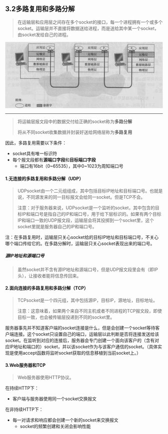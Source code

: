 ## 3.2多路复用和多路分解

> 在运输层和应用层之间存在多个socket的接口，每一个进程拥有一个或多个socket。运输层并不直接将数据送给进程，而是送给其中某一个socket，由socket发给自己的进程。

![](picture/socket接口.png)

---

> 将运输层报文段中的数据交付给正确的socket称为**多路分解**
>
> 将从不同socket收集数据并封装好送给网络层称为**多路复用**

因此，多路复用需要以下条件：

* socket具有唯一标识符
* 每个报文段都有**源端口字段**和**目标端口字段**
	* 端口有16bit（0~65535），其中0~1023为周知端口号

#### 1.无连接的多路复用和多路分解（UDP）

> UDPsocket由一个二元组组成，其中包括目标IP地址和目标端口号。也就是说，不同源发来的同一目标报文会给同一socket。但是TCP不会。
>
> 注意：对于服务器来说，UDPsocket是一个监听的socket，其中包含的目标IP和端口号是指自己的IP和端口号，用于给下层标识的。如果有两个目标IP和端口一致的UDP报文段，运输层会将其投掷到一个socket里，这个socket里就是服务器自己的IP和端口号。

注：在多路复用时，运输层只关心socket给的目标IP地址和目标端口号，不关心哪个端口传给它的。在多路分解时，运输层只关心socket表现出来的端口号。

##### 源IP地址和源端口号

> 虽然socket并不含有源IP地址和源端口号，但是UDP报文段里会有（即IP头），让接收者能将信息传回来。

#### 2.面向连接的多路复用和多路分解（TCP）

> TCPsocket是一个四元组，其中包括源IP，目标IP，源地址，目标地址。
>
> 注意：这意味着，如果两个来自不同主机或者不同进程的TCP报文段，即使目标一致，也会被传输层投递到不同的socket里。

服务器事先并不知道客户端的socket连接是什么，但是会创建一个socket等待客户端连接。这个socket只设置自己的端口，运输层以此判断是否将连接发送给该socket。在监听到对应的连接后，服务器会专门创建一个面向该客户的（含有对应IP地址和端口的）socket，并以该socket作为与该客户通信的socket。（具体实现是使用accept函数将监听socket获取的信息移植到当前socket上。）

#### 3.Web服务器和TCP

> Web服务器使用HTTP协议。

在持续HTTP下：

* 客户端与服务器使用同一个socket交换报文

在非持续HTTP下：

* 每一对请求和响应都会创建一个新的socket来交换报文
	* socket的频繁创建和关闭会影响性能



